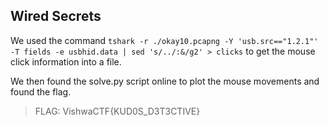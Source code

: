 ## Wired Secrets

We used the command `tshark -r ./okay10.pcapng -Y 'usb.src=="1.2.1"' -T fields -e usbhid.data | sed 's/../:&/g2' > clicks` to get the mouse click information into a file.

We then found the solve.py script online to plot the mouse movements and found the flag.

>FLAG: VishwaCTF{KUD0S_D3T3CTIVE}
